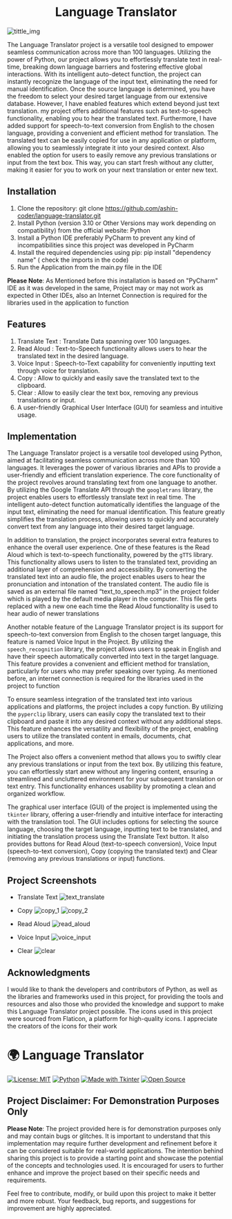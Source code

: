 <h1 align="center" id="title">Language Translator</h1>

![tittle_img](https://github.com/ashin-coder/language-translator/assets/73836674/04a6874c-adf6-4ba1-9030-83253d386e8f)

The Language Translator project is a versatile tool designed to empower seamless communication across more than 100 languages. Utilizing the power of Python, our project allows you to effortlessly translate text in real-time, breaking down language barriers and fostering effective global interactions. With its intelligent auto-detect function, the project can instantly recognize the language of the input text, eliminating the need for manual identification. Once the source language is determined, you have the freedom to select your desired target language from our extensive database. However, I have enabled features which extend beyond just text translation. my project offers additional features such as text-to-speech functionality, enabling you to hear the translated text. Furthermore, I have added support for speech-to-text conversion from English to the chosen language, providing a convenient and efficient method for translation. The translated text can be easily copied for use in any application or platform, allowing you to seamlessly integrate it into your desired context. Also enabled the option for users to easily remove any previous translations or input from the text box. This way, you can start fresh without any clutter, making it easier for you to work on your next translation or enter new text.

## Installation

1. Clone the repository: git clone https://github.com/ashin-coder/language-translator.git
2. Install Python (version 3.10 or Other Versions may work depending on compatibility) from the official website: Python
3. Install a Python IDE preferably PyCharm to prevent any kind of incompatibilities since this project was developed in PyCharm
4. Install the required dependencies using pip: pip install "dependency name" ( check the imports in the code)
5. Run the Application from the main.py file in the IDE

**Please Note**: As Mentioned before this installation is based on "PyCharm" IDE as it was developed in the same, Project may or may not work as expected in Other IDEs, also an Internet Connection is required for the libraries used in the application to function

## Features

1. Translate Text : Translate Data spanning over 100 languages.
2. Read Aloud : Text-to-Speech functionality allows users to hear the translated text in the desired language.
3. Voice Input : Speech-to-Text capability for conveniently inputting text through voice for translation.
4. Copy : Allow to quickly and easily save the translated text to the clipboard.
5. Clear : Allow to easily clear the text box, removing any previous translations or input.
5. A user-friendly Graphical User Interface (GUI) for seamless and intuitive usage.

## Implementation

The Language Translator project is a versatile tool developed using Python, aimed at facilitating seamless communication across more than 100 languages. It leverages the power of various libraries and APIs to provide a user-friendly and efficient translation experience. The core functionality of the project revolves around translating text from one language to another. By utilizing the Google Translate API through the `googletrans` library, the project enables users to effortlessly translate text in real time. The intelligent auto-detect function automatically identifies the language of the input text, eliminating the need for manual identification. This feature greatly simplifies the translation process, allowing users to quickly and accurately convert text from any language into their desired target language.

In addition to translation, the project incorporates several extra features to enhance the overall user experience. One of these features is the Read Aloud which is text-to-speech functionality, powered by the `gTTS` library. This functionality allows users to listen to the translated text, providing an additional layer of comprehension and accessibility. By converting the translated text into an audio file, the project enables users to hear the pronunciation and intonation of the translated content. The audio file is saved as an external file named “text_to_speech.mp3” in the project folder which is played by the default media player in the computer. This file gets replaced with a new one each time the Read Aloud functionality is used to hear audio of newer translations

Another notable feature of the Language Translator project is its support for speech-to-text conversion from English to the chosen target language, this feature is named Voice Input in the Project. By utilizing the `speech_recognition` library, the project allows users to speak in English and have their speech automatically converted into text in the target language. This feature provides a convenient and efficient method for translation, particularly for users who may prefer speaking over typing. As mentioned before, an internet connection is required for the libraries used in the project to function

To ensure seamless integration of the translated text into various applications and platforms, the project includes a copy function. By utilizing the `pyperclip` library, users can easily copy the translated text to their clipboard and paste it into any desired context without any additional steps. This feature enhances the versatility and flexibility of the project, enabling users to utilize the translated content in emails, documents, chat applications, and more.

The Project also offers a convenient method that allows you to swiftly clear any previous translations or input from the text box. By utilizing this feature, you can effortlessly start anew without any lingering content, ensuring a streamlined and uncluttered environment for your subsequent translation or text entry. This functionality enhances usability by promoting a clean and organized workflow.

The graphical user interface (GUI) of the project is implemented using the `tkinter` library, offering a user-friendly and intuitive interface for interacting with the translation tool. The GUI includes options for selecting the source language, choosing the target language, inputting text to be translated, and initiating the translation process using the Translate Text button. It also provides buttons for Read Aloud (text-to-speech conversion), Voice Input (speech-to-text conversion), Copy (copying the translated text) and Clear (removing any previous translations or input) functions. 

## Project Screenshots

* Translate Text
![text_translate](https://github.com/ashin-coder/language-translator/assets/73836674/bd609942-9381-444a-912f-9c3183a33727)

* Copy
![copy_1](https://github.com/ashin-coder/language-translator/assets/73836674/600ff069-707e-4e98-a9fb-cca3edb5ffa7)
![copy_2](https://github.com/ashin-coder/language-translator/assets/73836674/5722d2b1-7d88-4970-b27e-8c67cf76d616)

* Read Aloud
![read_aloud](https://github.com/ashin-coder/language-translator/assets/73836674/ca3ee180-f9bc-4f18-b740-770709da3868)

* Voice Input
![voice_input](https://github.com/ashin-coder/language-translator/assets/73836674/a1d9ddfc-477c-4946-a37a-19dfd32d9b76)

* Clear
![clear](https://github.com/ashin-coder/language-translator/assets/73836674/28b035b4-c624-4823-a49f-e44f3ec9cbac)

## Acknowledgments

I would like to thank the developers and contributors of Python, as well as the libraries and frameworks used in this project, for providing the tools and resources and also those who provided the knowledge and support to make this Language Translator project possible. The icons used in this project were sourced from Flaticon, a platform for high-quality icons. I appreciate the creators of the icons for their work

# 🌍 Language Translator

[![License: MIT](https://img.shields.io/badge/License-MIT-yellow.svg)](https://opensource.org/licenses/MIT)
[![Python](https://img.shields.io/badge/Python-3.10-blue.svg)](https://www.python.org/)
[![Made with Tkinter](https://img.shields.io/badge/Made%20with-Tkinter-brightgreen)](https://docs.python.org/3/library/tkinter.html)
[![Open Source](https://badges.frapsoft.com/os/v1/open-source.svg?v=103)](https://github.com/Parthvora5/language-translator)


## Project Disclaimer: For Demonstration Purposes Only

**Please Note**: The project provided here is for demonstration purposes only and may contain bugs or glitches. It is important to understand that this implementation may require further development and refinement before it can be considered suitable for real-world applications. The intention behind sharing this project is to provide a starting point and showcase the potential of the concepts and technologies used. It is encouraged for users to further enhance and improve the project based on their specific needs and requirements.

Feel free to contribute, modify, or build upon this project to make it better and more robust. Your feedback, bug reports, and suggestions for improvement are highly appreciated. 
